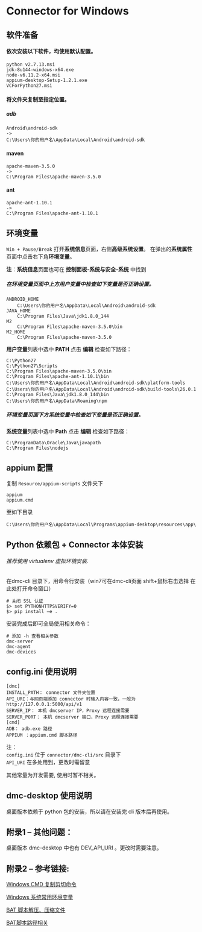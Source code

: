 # Connector for Windows## 软件准备#### 依次安装以下软件，均使用默认配置。
	python v2.7.13.msi  	jdk-8u144-windows-x64.exe	node-v6.11.2-x64.msi	appium-desktop-Setup-1.2.1.exe
	VCForPython27.msi#### 将文件夹复制至指定位置。
##### adb	Android\android-sdk
	->
	C:\Users\你的用户名\AppData\Local\Android\android-sdk
#### maven	apache-maven-3.5.0 
	->
	C:\Program Files\apache-maven-3.5.0#### ant	apache-ant-1.10.1
	->
	C:\Program Files\apache-ant-1.10.1## 环境变量`Win + Pause/Break` 打开**系统信息**页面，右侧**高级系统设置**。在弹出的**系统属性**页面中点击右下角**环境变量**。

**注**：**系统信息**页面也可在 **控制面板-系统与安全-系统** 中找到##### 在环境变量页面中上方用户变量中检查如下变量是否正确设置。
	ANDROID_HOME		C:\Users\你的用户名\AppData\Local\Android\android-sdk	JAVA_HOME		C:\Program Files\Java\jdk1.8.0_144	M2		C:\Program Files\apache-maven-3.5.0\bin	M2_HOME		C:\Program Files\apache-maven-3.5.0**用户变量**列表中选中 **PATH** 点击 **编辑** 检查如下路径：
	C:\Python27	C:\Python27\Scripts	C:\Program Files\apache-maven-3.5.0\bin	C:\Program Files\apache-ant-1.10.1\bin	C:\Users\你的用户名\AppData\Local\Android\android-sdk\platform-tools
	C:\Users\你的用户名\AppData\Local\Android\android-sdk\build-tools\26.0.1	C:\Program Files\Java\jdk1.8.0_144\bin	C:\Users\你的用户名\AppData\Roaming\npm ##### 环境变量页面下方系统变量中检查如下变量是否正确设置。**系统变量**列表中选中 **Path** 点击 **编辑** 检查如下路径：  
	C:\ProgramData\Oracle\Java\javapath	C:\Program Files\nodejs## appium 配置复制 `Resource/appium-scripts` 文件夹下

	appium
	appium.cmd
	
至如下目录	C:\Users\你的用户名\AppData\Local\Programs\appium-desktop\resources\app\
	## Python 依赖包 + Connector 本体安装###### 推荐使用 virtualenv 虚拟环境安装.在dmc-cli 目录下，用命令行安装（win7可在dmc-cli页面 shift+鼠标右击选择 在此处打开命令窗口）	# 关闭 SSL 认证
	$> set PYTHONHTTPSVERIFY=0
	$> pip install –e .安装完成后即可全局使用相关命令：
	
	# 添加 -h 查看相关参数	dmc-server	dmc-agent	dmc-devices
	## config.ini 使用说明	
	[dmc]	INSTALL_PATH： connector 文件夹位置	API_URI：与网页端添加 connector 时输入内容一致，一般为 http://127.0.0.1:5000/api/v1	SERVER_IP： 本机 dmcserver IP，Proxy 远程连接需要	SERVER_PORT： 本机 dmcserver 端口，Proxy 远程连接需要	[cmd]	ADB： adb.exe 路径	APPIUM ：appium.cmd 脚本路径注：  
`config.ini` 位于 `connector/dmc-cli/src` 目录下  
`API_URI` 在多处用到，更改时需留意  其他常量为开发需要, 使用时暂不相关。

## dmc-desktop 使用说明

桌面版本依赖于 python 包的安装，所以请在安装完 cli 版本后再使用。
## 附录1 – 其他问题：
桌面版本 dmc-desktop 中也有 DEV\_API\_URI 。更改时需要注意。
## 附录2 – 参考链接:[Windows CMD 复制剪切命令](https://support.microsoft.com/en-us/help/240268/copy--xcopy--and-move-overwrite-functionality-changes-in-windows)
  [Windows 系统常用环境变量](http://windowsitpro.com/systems-management/what-environment-variables-are-available-windows)  
[BAT 脚本解压、压缩文件](https://stackoverflow.com/questions/28043589/how-can-i-compress-zip-and-uncompress-unzip-files-and-folders-with-bat)  
[BAT脚本路径相关](https://stackoverflow.com/questions/17063947/get-current-batchfile-directory)  